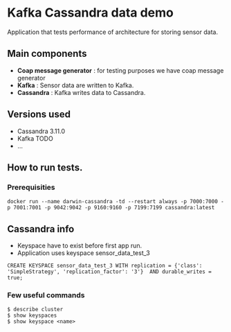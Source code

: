 # Kafka Cassandra data demo

Application that tests performance of architecture for storing sensor data.

## Main components

- **Coap message generator** : for testing purposes we have coap message generator
- **Kafka** : Sensor data are written to Kafka.
- **Cassandra** : Kafka writes data to Cassandra.

## Versions used
- Cassandra 3.11.0 
- Kafka TODO
- ...

## How to run tests.

### Prerequisities
```shell
docker run --name darwin-cassandra -td --restart always -p 7000:7000 -p 7001:7001 -p 9042:9042 -p 9160:9160 -p 7199:7199 cassandra:latest
```


## Cassandra info

- Keyspace have to exist before first app run.
- Application uses keyspace sensor_data_test_3

```shell
CREATE KEYSPACE sensor_data_test_3 WITH replication = {'class': 'SimpleStrategy', 'replication_factor': '3'}  AND durable_writes = true;
```


### Few useful commands

```shell
$ describe cluster
$ show keyspaces
$ show keyspace <name>
```